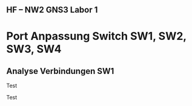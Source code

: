 ## HF – NW2 GNS3 Labor 1

# Port Anpassung Switch SW1, SW2, SW3, SW4

## Analyse Verbindungen SW1

<p>Test<p>
Test